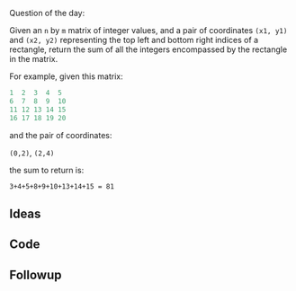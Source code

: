 Question of the day:

Given an `n` by `m` matrix of integer values, and a pair of
coordinates `(x1, y1)` and `(x2, y2)` representing the top left
and bottom right indices of a rectangle, return the sum of all
the integers encompassed by the rectangle in the matrix.

For example, given this matrix:

```python
1  2  3  4  5  
6  7  8  9  10  
11 12 13 14 15  
16 17 18 19 20  
```

and the pair of coordinates:

`(0,2)`, `(2,4)`

the sum to return is:

`3+4+5+8+9+10+13+14+15 = 81`

## Ideas

## Code

## Followup